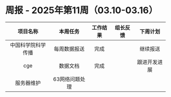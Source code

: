 
# 周报 - 2025年第11周（03.10-03.16）


|   项目名称    |   本周任务   | 工作结果 | 组长反馈 |  下周计划  |
| :-------: | :------: | :--: | :--: | :----: |
| 中国科学院科学传播 |  每周数据报送  |  完成  |      |  继续报送  |
|    cge    |   数据文档   |  完成  |      | 跟进开发进展 |
|   服务器维护   | 63网络问题处理 |      |      |        |





